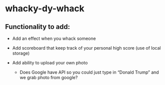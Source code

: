 # whacky-dy-whack

## Functionality to add:
+ Add an effect when you whack someone

+ Add scoreboard that keep track of your personal high score (use of local storage)

+ Add ability to upload your own photo
  + Does Google have API so you could just type in “Donald Trump” and we grab photo from google?
